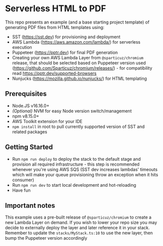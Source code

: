 # Serverless HTML to PDF
This repo presents an example (and a base starting project template) of generating PDF files from HTML templates using:
* SST (https://sst.dev) for provisioning and deployment
* AWS Lambda (https://aws.amazon.com/lambda/) for serverless execution
* Puppeteer (https://pptr.dev) for final PDF generation
* Creating your own AWS Lambda Layer from `@sparticuz/chromium` release, that should be selected based on Puppeteer version used (https://github.com/Sparticuz/chromium/releases/) - for compatibility read https://pptr.dev/supported-browsers
* Nunjucks (https://mozilla.github.io/nunjucks/) for HTML templating


## Prerequisites
* Node.JS v16.16.0+
* _(Optional)_ NVM for easy Node version switch/management
* npm v8.15.0+
*  AWS Toolkit extension for your IDE
* `npm install` in root to pull currently supported version of SST and related packages

## Getting Started
* Run `npm run deploy` to deploy the stack to the default stage and provision all required infrastructure - this step is recommended whenever you're using AWS SQS (SST dev increases lambdas' timeouts which will make your queue provisioning throw an exception when it hits consumer)
* Run `npm run dev` to start local development and hot-reloading
* Have fun

## Important notes
This example uses a pre-built release of `@sparticuz/chromium` to create a new Lambda Layer on demand.
If you wish to lower your repo size you may decide to externally deploy the layer and later reference it in your stack.
Remember to update the `stacks/MyStack.ts:10` to use the new layer, then bump the Puppeteer version accordingly